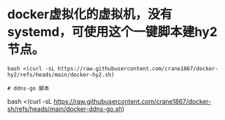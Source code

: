 # docker虚拟化的虚拟机，没有systemd，可使用这个一键脚本建hy2节点。
```
bash <(curl -sL https://raw.githubusercontent.com/crane1867/docker-hy2/refs/heads/main/docker-hy2.sh)

# ddns-go 脚本
```
bash <(curl -sL https://raw.githubusercontent.com/crane1867/docker-sh/refs/heads/main/docker-ddns-go.sh)
